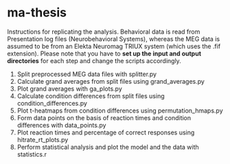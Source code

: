 # ma-thesis

Instructions for replicating the analysis. Behavioral data is read from Presentation log files (Neurobehavioral Systems), whereas the MEG data is assumed to be from an Elekta Neuromag TRIUX system (which uses the .fif extension). Please note that you have to **set up the input and output directories** for each step and change the scripts accordingly.


1. Split preprocessed MEG data files with splitter.py  
2. Calculate grand averages from split files using grand_averages.py  
3. Plot grand averages with ga_plots.py  
4. Calculate condition differences from split files using condition_differences.py  
5. Plot t-heatmaps from condition differences using permutation_hmaps.py  
6. Form data points on the basis of reaction times and condition differences with data_points.py  
7. Plot reaction times and percentage of correct responses using hitrate_rt_plots.py
8. Perform statistical analysis and plot the model and the data with statistics.r
